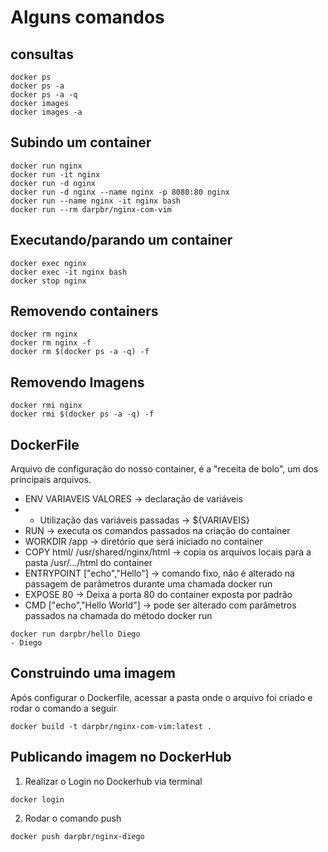 # Alguns comandos

## consultas
```
docker ps
docker ps -a
docker ps -a -q
docker images
docker images -a
```
## Subindo um container
```
docker run nginx
docker run -it nginx
docker run -d nginx
docker run -d nginx --name nginx -p 8080:80 nginx
docker run --name nginx -it nginx bash
docker run --rm darpbr/nginx-com-vim
```

## Executando/parando um container
```
docker exec nginx
docker exec -it nginx bash
docker stop nginx
```

## Removendo containers
```
docker rm nginx
docker rm nginx -f
docker rm $(docker ps -a -q) -f
```

## Removendo Imagens
```
docker rmi nginx
docker rmi $(docker ps -a -q) -f
```

## DockerFile

Arquivo de configuração do nosso container, é a "receita de bolo", um dos principais arquivos.

* ENV VARIAVEIS VALORES -> declaração de variáveis
* * Utilização das variáveis passadas -> ${VARIAVEIS}
* RUN -> executa os comandos passados na criação do container
* WORKDIR /app -> diretório que será iniciado no container
* COPY html/ /usr/shared/nginx/html -> copia os arquivos locais para a pasta /usr/.../html do container
* ENTRYPOINT ["echo","Hello"] -> comando fixo, não é alterado na passagem de parâmetros durante uma chamada docker run
* EXPOSE 80 -> Deixa a porta 80 do container exposta por padrão
* CMD ["echo","Hello World"] -> pode ser alterado com parâmetros passados na chamada do método docker run
```
docker run darpbr/hello Diego
- Diego
```

## Construindo uma imagem
Após configurar o Dockerfile, acessar a pasta onde o arquivo foi criado e rodar o comando a seguir
```
docker build -t darpbr/nginx-com-vim:latest .
```

## Publicando imagem no DockerHub
1. Realizar o Login no Dockerhub via terminal
```
docker login
```
2. Rodar o comando push
```
docker push darpbr/nginx-diego
```